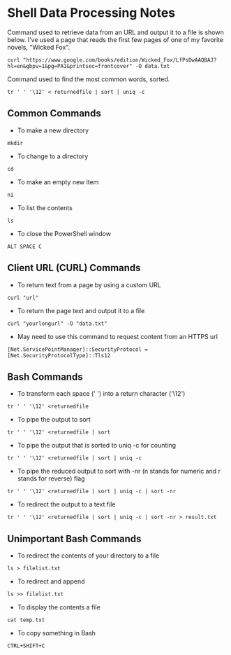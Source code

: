 # Shell Data Processing Notes

Command used to retrieve data from an URL and output it to a file is shown below. I've used a page that reads the first few pages of one of my favorite novels, "Wicked Fox".

``` curl "https://www.google.com/books/edition/Wicked_Fox/LfPsDwAAQBAJ?hl=en&gbpv=1&pg=PA1&printsec=frontcover" -O data.txt ```

Command used to find the most common words, sorted.

``` tr ' ' '\12' < returnedfile | sort | uniq -c ```

## Common Commands

- To make a new directory
``` 
mkdir 
```
- To change to a directory 
``` 
cd 
```
- To make an empty new item 
``` 
ni 
```
- To list the contents 
``` 
ls 
```
- To close the PowerShell window
``` 
ALT SPACE C 
```

## Client URL (CURL) Commands

- To return text from a page by using a custom URL
``` 
curl "url" 
```

- To return the page text and output it to a file
``` 
curl "yourlongurl" -O "data.txt" 
```

- May need to use this command to request content from an HTTPS url
``` 
[Net.ServicePointManager]::SecurityProtocol = [Net.SecurityProtocolType]::Tls12 
```

## Bash Commands

- To transform each space (' ') into a return character ('\12')
``` 
tr ' ' '\12' <returnedfile 
```

- To pipe the output to sort
``` 
tr ' ' '\12' <returnedfile | sort 
```

- To pipe the output that is sorted to uniq -c for counting
``` 
tr ' ' '\12' <returnedfile | sort | uniq -c 
```

- To pipe the reduced output to sort with -nr (n stands for numeric and r stands for reverse) flag
``` 
tr ' ' '\12' <returnedfile | sort | uniq -c | sort -nr 
```

- To redirect the output to a text file
``` 
tr ' ' '\12' <returnedfile | sort | uniq -c | sort -nr > result.txt 
```

## Unimportant Bash Commands

- To redirect the contents of your directory to a file
```
ls > filelist.txt
```

- To redirect and append
```
ls >> filelist.txt
```

- To display the contents a file
```
cat temp.txt
```

- To copy something in Bash
``` 
CTRL+SHIFT+C
```
